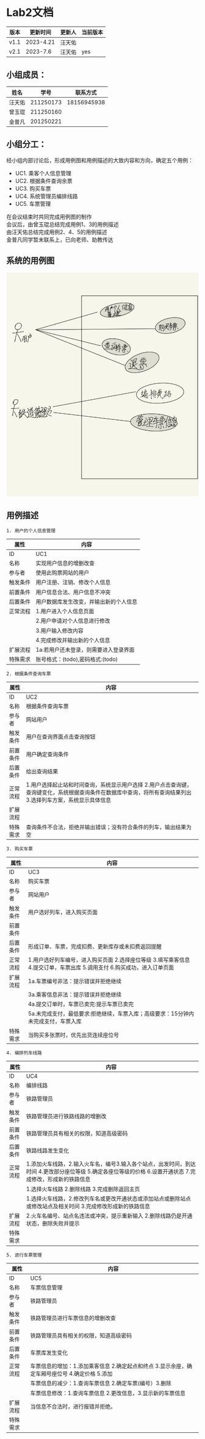 # Lab2文档

|版本|更新时间|更新人| 当前版本 |
|---|---|---|------|
|v1.1|2023-4.21|汪天佑||
|v2.1|2023-7.6|汪天佑| yes  |
## 小组成员：
|姓名|学号|联系方式|  
|---|---|---|
|汪天佑|211250173|18156945938|
|曾玉琨|211250160||
|金普凡|201250221||

## 小组分工：
经小组内部讨论后，形成用例图和用例描述的大致内容和方向，确定五个用例：  

- UC1. 乘客个人信息管理
- UC2. 根据条件查询余票
- UC3. 购买车票
- UC4. 系统管理员编排线路
- UC5. 车票管理

在会议结束时共同完成用例图的制作  
会议后，由曾玉琨总结完成用例1、3的用例描述  
由汪天佑总结完成用例2、4、5的用例描述  
金普凡同学暂未联系上，已向老师、助教传达  

## 系统的用例图
![系统的用例图](https://github.com/doudou12138/img/blob/6503fcd7192df40c3d4e3baff45ea70733700994/useClassMap.png?raw=true)

## 用例描述
    1. 用户的个人信息管理
| 属性   | 内容  |
|------|----------------------------------------|
| ID   | UC1 |
| 名称   | 实现用户信息的增删改查  |
| 参与者  | 使用此购票网站的用户  |
| 触发条件 | 用户注册、注销、修改个人信息 |
| 前置条件 | 用户信息合法、用户信息不冲突   |
|后置条件| 用户数据库发生改变，并输出新的个人信息   |
| 正常流程 | 1.用户进入个人信息页面 |
| |2.用户申请对个人信息进行修改 |
| |3.用户输入修改内容 |
| |4.完成修改并输出新的个人信息|
|扩展流程| 1a:若用户还未登录，则需要进入登录界面|
|特殊需求| 账号格式：(todo),密码格式:(todo)                      |

    2. 根据条件查询车票
| 属性   | 内容                                                                                  |
|------|-------------------------------------------------------------------------------------|
| ID   | UC2                                                                                 |
| 名称   | 根据条件查询车票                                                                            |
| 参与者  | 网站用户                                                                                |
| 触发条件 | 用户在查询界面点击查询按钮                                                                       |
| 前置条件 | 用户确定查询条件                                                                            |
|后置条件| 给出查询结果                                                                              |
| 正常流程 | 1.用户选择起止站和时间查询，系统显示用户选择 2.用户点击查询键，查询键变化，系统根据查询条件在数据库中查询，将所有查询结果列出 3.选择列车方案，系统显示具体信息 |
|扩展流程|                                                                                     |
|特殊需求| 查询条件不合法，拒绝并输出错误；没有符合条件的列车，输出结果为空                                                    |

    3. 购买车票
| 属性   | 内容 |
|------|--------------------------------------------------------------|
| ID   | UC3 |
| 名称   | 购买车票 |
| 参与者  | 网站用户 |
| 触发条件 | 用户选好列车，进入购买页面 |
| 前置条件 | |
| 后置条件 | 形成订单、车票，完成扣费、更新库存或未扣费返回提醒 |
| 正常流程 | 1.用户选好列车编号，进入购买页面 2.选择座位等级 3.填写乘客信息 4.提交订单，车票出库 5.调用支付 6.购买成功，进入订单页面 |
| 扩展流程 | 1a.车票编号非法：提示错误并拒绝继续 |
|      | 3a.乘客信息非法：提示错误并拒绝继续 |
|      | 4a.提交订单时，车票已卖完:提示车票已卖完  |
|      | 5a.未完成支付，最低要求:拒绝继续，车票入库；高级要求：15分钟内未完成支付，车票入库   |
| 特殊需求 | 当购买多张票时，优先出货连续座位号  |

    4. 编排列车线路
| 属性   | 内容  |
|------|------------------------------------------|
| ID   | UC4  |
| 名称   | 编排线路    |
| 参与者  | 铁路管理员   |
| 触发条件 | 铁路管理员进行铁路线路的增删改   |
| 前置条件 | 铁路管理员具有相关的权限，知道高级密码  |
| 后置条件 | 铁路线路发生变化       |
| 正常流程 | 1.添加火车线路，2.输入火车名，编号3.输入各个站点，出发时间，到达时间 4.更改部分座位等级 5.确定各座位等级的价格 6.设置开通状态 7.完成修改，形成新的铁路信息 |
|      | 1.选择火车线路 2.删除线路 3.完成删除返回主页    |
|      | 1.选择火车线路，2.修改列车名或更改开通状态或添加站点或删除站点或修改站点及相关时间 3.完成修改形成新的铁路信息    |
| 扩展流程 | 2.火车名编号、站点名违法或冲突，提示重新输入 2.删除线路仍是开通状态，删除失败并提示      |
| 特殊需求 |       |

    5. 进行车票管理
| 属性   | 内容    |
|------|-----------------------------------------------|
| ID   | UC5   |
| 名称   | 车票信息管理   |
| 参与者  | 铁路管理员    |
| 触发条件 | 铁路管理员进行车票信息的增删改查  |
| 前置条件 | 铁路管理员具有相关的权限，知道高级密码    |
| 后置条件 | 车票库发生变化   |
| 正常流程 | 车票信息的增加：1.添加乘客信息 2.确定起点和终点 3.显示余座，确定车厢号座位号 4.确定价格 5.添加 |
|      | 车票信息的减少：1.查询车票信息 2.确定车票(编号）3.删除    |
|      | 车票信息修改：1.查询车票信息 2.更改信息，3.显示新的车票信息   |
| 扩展流程 | 当信息不合法时，进行报错并拒绝。   |
| 特殊需求 |     |
